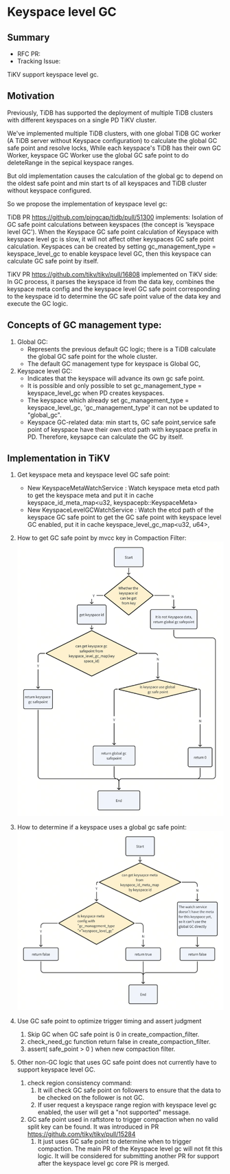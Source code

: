 # Keyspace level GC

## Summary

- RFC PR:
- Tracking Issue: 

TiKV support keyspace level gc.

## Motivation

Previously, TiDB has supported the deployment of multiple TiDB clusters with different keyspaces on a single PD TiKV cluster.

We've implemented multiple TiDB clusters, with one global TiDB GC worker (A TiDB server without Keyspace configuration) to calculate the global GC safe point and resolve locks, While each keyspace's TiDB has their own GC Worker, keyspace GC Worker use the global GC safe point to do deleteRange in the sepical keyspace ranges.

But old implementation causes the calculation of the global gc to depend on the oldest safe point and min start ts of all keyspaces and TiDB cluster without keyspace configured.

So we propose the implementation of keyspace level gc:

TiDB PR https://github.com/pingcap/tidb/pull/51300 implements: 
Isolation of GC safe point calculations between keyspaces (the concept is 'keyspace level GC'). 
When the Keyspace GC safe point calculation of Keyspace with keyspace level gc is slow, 
it will not affect other keyspaces GC safe point calculation.
Keyspaces can be created by setting gc_management_type = keyspace_level_gc to enable keyspace level GC,
then this keyspace can calculate GC safe point by itself.

TiKV PR https://github.com/tikv/tikv/pull/16808 implemented on TiKV side: 
In GC process, it parses the keyspace id from the data key, 
combines the keyspace meta config and the keyspace level GC safe point corresponding to the keyspace id to determine
the GC safe point value of the data key and execute the GC logic.


## Concepts of GC management type:
1. Global GC:
    - Represents the previous default GC logic; there is a TiDB calculate the global GC safe point for the whole cluster.
    - The default GC management type for keyspace is Global GC,
2. Keyspace level GC:
    - Indicates that the keyspace will advance its own gc safe point.
    - It is possible and only possible to set gc_management_type = keyspace_level_gc when PD creates keyspaces.
    - The keyspace which already set gc_management_type = keyspace_level_gc, 'gc_management_type' it can not be updated to "global_gc".
    - Keyspace GC-related data: min start ts, GC safe point,service safe point of keyspace have their own etcd path with keyspace prefix in PD. Therefore, keysapce can calculate the GC by itself.


## Implementation in TiKV
1. Get keyspace meta and keyspace level GC safe point:
    - New KeyspaceMetaWatchService : Watch keyspace meta etcd path to get the keyspace meta and put it in cache keyspace_id_meta_map<u32, keyspacepb::KeyspaceMeta>
    - New KeyspaceLevelGCWatchService : Watch the etcd path of the keyspace GC safe point to get the GC safe point with keyspace level GC enabled, put it in cache keyspace_level_gc_map<u32, u64>,

2. How to get GC safe point by mvcc key in Compaction Filter:
![img.png](../media/keyspace-level-gc-get-gc-sp.png)

3. How to determine if a keyspace uses a global gc safe point:
![img.png](../media/keyspace-level-gc-is-global-gc.png)

4. Use GC safe point to optimize trigger timing and assert judgment
   1. Skip GC when GC safe point is 0 in create_compaction_filter.
   2. check_need_gc function return false in create_compaction_filter.
   3. assert( safe_point > 0 ) when new compaction filter.

5. Other non-GC logic that uses GC safe point does not currently have to support keyspace level GC.
   1. check region consistency command: 
      1. It will check GC safe point on followers to ensure that the data to be checked on the follower is not GC. 
      2. If user request a keyspace range region with keyspace level gc enabled, the user will get a "not supported" message.
   2. GC safe point used in raftstore to trigger compaction when no valid split key can be found. It was introduced in PR https://github.com/tikv/tikv/pull/15284
      1. It just uses GC safe point to determine when to trigger compaction. The main PR of the Keyspace level gc will not fit this logic. It will be considered for submitting another PR for support after the keyspace level gc core PR is merged.